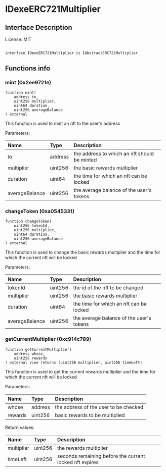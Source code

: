 # IDexeERC721Multiplier

## Interface Description


License: MIT

## 

```solidity
interface IDexeERC721Multiplier is IAbstractERC721Multiplier
```


## Functions info

### mint (0x2ee9721e)

```solidity
function mint(
    address to,
    uint256 multiplier,
    uint64 duration,
    uint256 averageBalance
) external
```

This function is used to mint an nft to the user's address


Parameters:

| Name           | Type    | Description                                   |
| :------------- | :------ | :-------------------------------------------- |
| to             | address | the address to which an nft should be minted  |
| multiplier     | uint256 | the basic rewards multiplier                  |
| duration       | uint64  | the time for which an nft can be locked       |
| averageBalance | uint256 | the average balance of the user's tokens      |

### changeToken (0xa0545331)

```solidity
function changeToken(
    uint256 tokenId,
    uint256 multiplier,
    uint64 duration,
    uint256 averageBalance
) external
```

This function is used to change the basic rewards multiplier and the time for which the current nft will be locked


Parameters:

| Name           | Type    | Description                              |
| :------------- | :------ | :--------------------------------------- |
| tokenId        | uint256 | the id of the nft to be changed          |
| multiplier     | uint256 | the basic rewards multiplier             |
| duration       | uint64  | the time for which an nft can be locked  |
| averageBalance | uint256 | the average balance of the user's tokens |

### getCurrentMultiplier (0xc914c789)

```solidity
function getCurrentMultiplier(
    address whose,
    uint256 rewards
) external view returns (uint256 multiplier, uint256 timeLeft)
```

This function is used to get the current rewards multiplier and the time for which the current nft will be locked


Parameters:

| Name    | Type    | Description                            |
| :------ | :------ | :------------------------------------- |
| whose   | address | the address of the user to be checked  |
| rewards | uint256 | basic rewards to be multiplied         |


Return values:

| Name       | Type    | Description                                             |
| :--------- | :------ | :------------------------------------------------------ |
| multiplier | uint256 | the rewards multiplier                                  |
| timeLeft   | uint256 | seconds remaining before the current locked nft expires |
